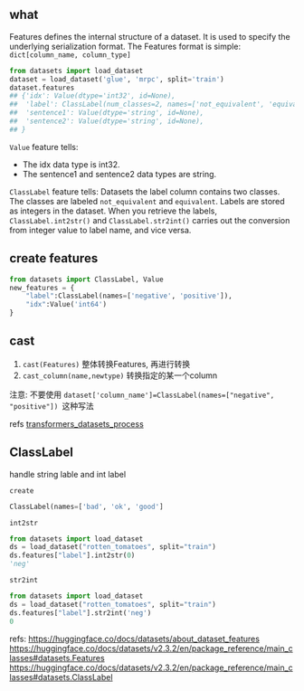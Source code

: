 
## what

Features defines the internal structure of a dataset. It is used to specify the underlying serialization format.
The Features format is simple: `dict[column_name, column_type]`

```python
from datasets import load_dataset
dataset = load_dataset('glue', 'mrpc', split='train')
dataset.features
## {'idx': Value(dtype='int32', id=None),
##  'label': ClassLabel(num_classes=2, names=['not_equivalent', 'equivalent'], names_file=None, id=None),
##  'sentence1': Value(dtype='string', id=None),
##  'sentence2': Value(dtype='string', id=None),
## }
```

`Value` feature tells:

- The idx data type is int32.
- The sentence1 and sentence2 data types are string.

`ClassLabel` feature tells:
Datasets the label column contains two classes. The classes are labeled `not_equivalent` and `equivalent`. Labels are stored as integers in the dataset. When you retrieve the labels, `ClassLabel.int2str()` and `ClassLabel.str2int()` carries out the conversion from integer value to label name, and vice versa.

## create features

```python
from datasets import ClassLabel, Value
new_features = {
    "label":ClassLabel(names=['negative', 'positive']),
    "idx":Value('int64')
}
```

## cast

1. `cast(Features)` 整体转换Features, 再进行转换
2. `cast_column(name,newtype)` 转换指定的某一个column

注意:
不要使用 `dataset['column_name']=ClassLabel(names=["negative", "positive"]) `这种写法

refs [transformers_datasets_process](/transformers_datasets_process/)




## ClassLabel
handle string lable and int label


`create`
```python
ClassLabel(names=['bad', 'ok', 'good']
```

`int2str`
```python
from datasets import load_dataset
ds = load_dataset("rotten_tomatoes", split="train")
ds.features["label"].int2str(0)
'neg'
```

`str2int`
```python
from datasets import load_dataset
ds = load_dataset("rotten_tomatoes", split="train")
ds.features["label"].str2int('neg')
0
```




refs:
https://huggingface.co/docs/datasets/about_dataset_features
https://huggingface.co/docs/datasets/v2.3.2/en/package_reference/main_classes#datasets.Features
https://huggingface.co/docs/datasets/v2.3.2/en/package_reference/main_classes#datasets.ClassLabel